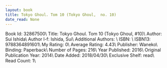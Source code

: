 ```yaml
---
layout: book
title: Tokyo Ghoul. Tom 10 (Tokyo Ghoul,  no. 10)
date_read: None
---
```


Book Id: 32867500\ 
Title: Tokyo Ghoul. Tom 10 (Tokyo Ghoul, #10)\ 
Author: Sui Ishida\ 
Author l-f: Ishida, Sui\ 
Additional Authors: \ 
ISBN: \ 
ISBN13: 9788364891601\ 
My Rating: 0\ 
Average Rating: 4.43\ 
Publisher: Waneko\ 
Binding: Paperback\ 
Number of Pages: 216\ 
Year Published: 2016\ 
Original Publication Year: 2014\ 
Date Added: 2018/04/30\ 
Exclusive Shelf: read\ 
Read Count: 1\ 

